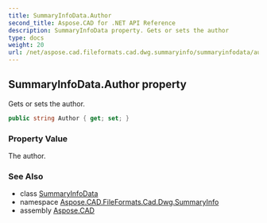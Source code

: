 ```yaml
---
title: SummaryInfoData.Author
second_title: Aspose.CAD for .NET API Reference
description: SummaryInfoData property. Gets or sets the author
type: docs
weight: 20
url: /net/aspose.cad.fileformats.cad.dwg.summaryinfo/summaryinfodata/author/
---
```

## SummaryInfoData.Author property

Gets or sets the author.

```csharp
public string Author { get; set; }
```

### Property Value

The author.

### See Also

* class [SummaryInfoData](../)
* namespace [Aspose.CAD.FileFormats.Cad.Dwg.SummaryInfo](../../summaryinfodata/)
* assembly [Aspose.CAD](../../../)


